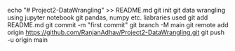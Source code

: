 echo "# Project2-DataWrangling" >> README.md
git init
git data wrangling using jupyter notebook 
git pandas, numpy etc. liabraries used
git add README.md
git commit -m "first commit"
git branch -M main
git remote add origin https://github.com/RanjanAdhav/Project2-DataWrangling.git
git push -u origin main

